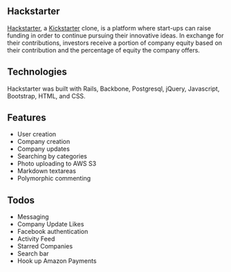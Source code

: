 ## Hackstarter

[Hackstarter](http://hackstarter.herokuapp.com), a [Kickstarter](https://www.kickstarter.com/?ref=nav) clone, is a platform where start-ups can raise funding in order to continue pursuing their innovative ideas. In exchange for their contributions, investors receive a portion of company equity based on their contribution and the percentage of equity the company offers.

## Technologies

Hackstarter was built with Rails, Backbone, Postgresql, jQuery, Javascript, Bootstrap, HTML, and CSS.

## Features

* User creation
* Company creation
* Company updates
* Searching by categories
* Photo uploading to AWS S3
* Markdown textareas
* Polymorphic commenting

## Todos
* Messaging
* Company Update Likes
* Facebook authentication
* Activity Feed
* Starred Companies
* Search bar
* Hook up Amazon Payments